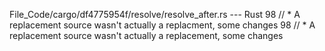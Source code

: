 File_Code/cargo/df4775954f/resolve/resolve_after.rs --- Rust
98         // * A replacement source wasn't actually a replacment, some changes                                                                              98         // * A replacement source wasn't actually a replacement, some changes

